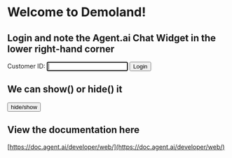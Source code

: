 # Welcome to Demoland!

## Login and note the Agent.ai Chat Widget in the lower right-hand corner
<!-- agent.ai chat widget begin -->
   <script id="user-care-script" type="text/javascript" src="https://webclient.agent.ai/js/agentai.js">
   </script>
   
Customer ID: <input type='text' name='cid' id='cid' autofocus>
<button onclick="myFunction()">Login</button>

## We can show() or hide() it
<input type='button' id='hideshow' value='hide/show' onclick="toggle()">

## View the documentation here
[https://doc.agent.ai/developer/web/](https://doc.agent.ai/developer/web/)

<script>
function myFunction() {
    var x = document.getElementById('cid').value;
    AgentAI.initialize({
           'app_id': 'udvlVlwJLtdfGpuFvelhqw',
           'api_key': 'AHTN65UUJVE4Q0002UPWNPOZ262FC3DAWLS2KJH3XE',
           'allow_location': true,
           'api_domain': 'agent-demo01.agent.ai',
           'customer_id': x
    });
}
</script>
<!-- agent.ai chat widget end -->

<script>
function toggle() {
   AgentAI.toggle();
}
</script>
